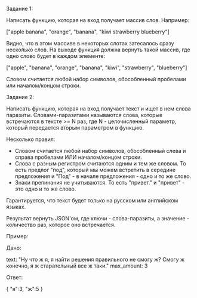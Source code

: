 Задание 1:

Написать функцию, которая на вход получает массив слов. Например:

["apple banana", "orange", "banana", "kiwi strawberry blueberry"]

Видно, что в этом массиве в некоторых слотах затесалось сразу несколько слов. 
На выходе функция должна вернуть такой массив, где одно слово будет в каждом элементе:

["apple", "banana", "orange", "banana", "kiwi", "strawberry", "blueberry"]

Словом считается любой набор символов, обособленный пробелами или началом/концом строки.


Задание 2:
 
Написать функцию, которая на вход получает текст и ищет в нем слова паразиты. 
Словами-паразитами называются слова, которые встречаются в тексте >= N раз, где N - целочисленный параметр, 
который передается вторым параметром в функцию. 

Несколько правил:
- Словом считается любой набор символов, обособленный слева и справа пробелами ИЛИ началом/концом строки.
- Слова с разным регистром считаются одним и тем же словом. То есть предлог "под", 
который мы можем встретить в середине предложения и "Под" - в начале предложения - одно и то же слово.
- Знаки препинания не учитываются. То есть "привет." и "привет" - это одно и то же слово.

Гарантируется, что текст будет только на русском или английском языках.

Результат вернуть JSON'ом, где ключи - слова-паразиты, а значение - количество раз, которое оно встречается.

Пример:

Дано:

text: "Ну что ж я, я найти решения правильного не смогу ж? Смогу ж конечно, я ж старательный все ж таки."
max_amount: 3

Ответ:

{
"я":3,
"ж":5
}